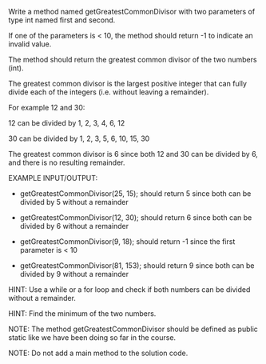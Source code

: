 Write a method named getGreatestCommonDivisor with two parameters of type int named first and second. 

If one of the parameters is < 10, the method should return -1 to indicate an invalid value.

The method should return the greatest common divisor of the two numbers (int).

The greatest common divisor is the largest positive integer that can fully divide each of the integers (i.e. without leaving a remainder).


For example 12 and 30:

12 can be divided by 1, 2, 3, 4, 6, 12

30 can be divided by 1, 2, 3, 5, 6, 10, 15, 30

The greatest common divisor is 6 since both 12 and 30 can be divided by 6, and there is no resulting remainder.


EXAMPLE INPUT/OUTPUT:

* getGreatestCommonDivisor(25, 15); should return 5 since both can be divided by 5 without a remainder

* getGreatestCommonDivisor(12, 30); should return 6 since both can be divided by 6 without a remainder

* getGreatestCommonDivisor(9, 18); should return -1 since the first parameter is < 10

* getGreatestCommonDivisor(81, 153); should return 9 since both can be divided by 9 without a remainder


HINT: Use a while or a for loop and check if both numbers can be divided without a remainder.

HINT: Find the minimum of the two numbers.


NOTE: The method getGreatestCommonDivisor should be defined as public static like we have been doing so far in the course.

NOTE: Do not add a main method to the solution code.
